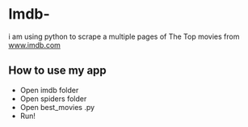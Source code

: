 # Imdb-
i am using python to scrape a multiple pages of  The Top movies  from www.imdb.com
## How to use my app 
- Open imdb folder
- Open spiders folder
- Open best_movies .py
- Run!
